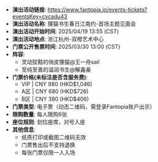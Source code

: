 - **演出活动链接**: https://www.fantopia.io/events-tickets?eventsKey=cvcadu43
- **演出活动名称**: 狸猫书生春日江南约-首场主题见面会
- **演出活动开始时间**: 2025/04/19 13:55 (CST)
- **演出活动地点**: 浙江杭州-双橙艺术中心
- **门票公开售票时间**: 2025/03/30 13:00 (CST)
- **阵容**:
  - 灵动狡黠的俏皮狸猫@王一舟sail
  - 至纯至善的温润书生@解鑫豪
- **门票价格(未标注是否含服务费)**:
  - VIP | CNY 980 (HKD$1,046)
  - A区 | CNY 680 (HKD$726)
  - B区 | CNY 380 (HKD$406)
- **门票类型**: 电子票（动态二维码，需登录Fantopia账户出示）
- **限购数量**: 每人限购6张
- **座位规则**: 划位座席，对号入座
- **其他信息**:
  - 纸质打印或截图二维码无效
  - 门票售出后不支持退换
  - 每张门票仅限一人入场